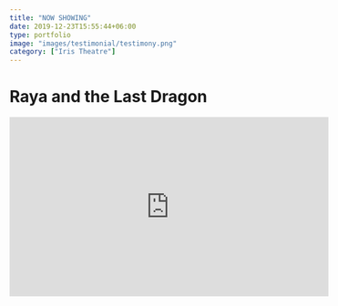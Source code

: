 ```yaml
---
title: "NOW SHOWING"
date: 2019-12-23T15:55:44+06:00
type: portfolio
image: "images/testimonial/testimony.png"
category: ["Iris Theatre"]
---
```


# Raya and the Last Dragon

<iframe width="560" height="315"
src="https://www.youtube.com/embed/1VIZ89FEjYI" frameborder="0" allow="accelerometer; autoplay; clipboard-write; encrypted-media; gyroscope; picture-in-picture" allowfullscreen></iframe>
